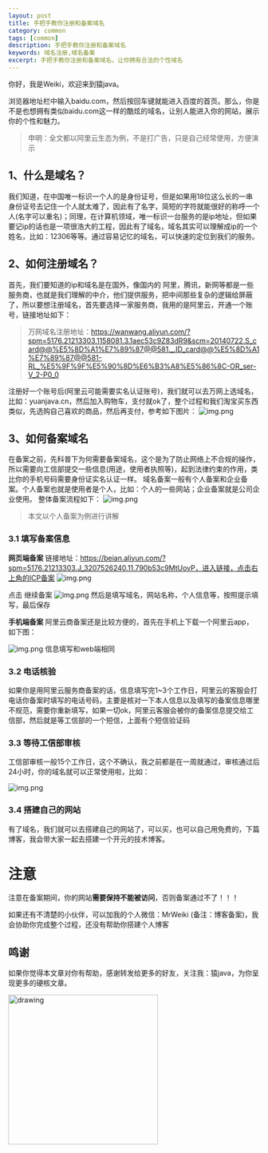 ```yaml
---
layout: post
title: 手把手教你注册和备案域名
category: common
tags: [common]
description: 手把手教你注册和备案域名
keywords: 域名注册,域名备案
excerpt: 手把手教你注册和备案域名，让你拥有合法的个性域名
---
```


你好，我是Weiki，欢迎来到猿java。

浏览器地址栏中输入baidu.com，然后按回车键就能进入百度的首页。那么，你是不是也想拥有类似baidu.com这一样的酷炫的域名，让别人能进入你的网站，展示你的个性和魅力。

> 申明：全文都以阿里云生态为例，不是打广告，只是自己经常使用，方便演示

## **1、什么是域名？**
  我们知道，在中国唯一标识一个人的是身份证号，但是如果用18位这么长的一串身份证号去记住一个人就太难了，因此有了名字，简短的字符就能很好的称呼一个人(名字可以重名)；同理，在计算机领域，唯一标识一台服务的是ip地址，但如果要记ip的话也是一项很浩大的工程，因此有了域名，域名其实可以理解成ip的一个姓名，比如：12306等等。通过容易记忆的域名，可以快速的定位到我们的服务。

## **2、如何注册域名？**
首先，我们要知道的ip和域名是在国外，像国内的  阿里，腾讯，新网等都是一些服务商，也就是我们理解的中介，他们提供服务，把中间那些复杂的逻辑给屏蔽了，所以要想注册域名，首先要选择一家服务商，我用的是阿里云，开通一个账号，链接地址如下：
> 万网域名注册地址：https://wanwang.aliyun.com/?spm=5176.21213303.1158081.3.1aec53c9Z83dR9&scm=20140722.S_card@@%E5%8D%A1%E7%89%87@@581._.ID_card@@%E5%8D%A1%E7%89%87@@581-RL_%E5%9F%9F%E5%90%8D%E6%B3%A8%E5%86%8C-OR_ser-V_2-P0_0

注册好一个账号后(阿里云可能需要实名认证账号)，我们就可以去万网上选域名，比如：yuanjava.cn，然后加入购物车，支付就ok了，整个过程和我们淘宝买东西类似，先选购自己喜欢的商品，然后再支付，参考如下图片：
![img.png](https://www.yuanjava.cn/assets/md/common/img.png)

## **3、如何备案域名**
在备案之前，先科普下为何需要备案域名，这个是为了防止网络上不合规的操作，所以需要向工信部提交一些信息(用途，使用者执照等)，起到法律约束的作用，类比你的手机号码需要身份证实名认证一样。
域名备案一般有个人备案和企业备案。个人备案也就是使用者是个人，比如：个人的一些网站；企业备案就是公司企业使用。
整体备案流程如下：
![img.png](https://www.yuanjava.cn/assets/md/common/beian.png)
> 本文以个人备案为例进行讲解

### 3.1 填写备案信息

**网页端备案**
链接地址：https://beian.aliyun.com/?spm=5176.21213303.J_3207526240.11.790b53c9MtUovP，进入链接，点击右上角的ICP备案
![img.png](https://www.yuanjava.cn/assets/md/common/web.png)

点击 继续备案
![img.png](https://www.yuanjava.cn/assets/md/common/bei2.png)
然后是填写域名，网站名称，个人信息等，按照提示填写，最后保存


**手机端备案**
阿里云商备案还是比较方便的，首先在手机上下载一个阿里云app，如下图：

![img.png](https://www.yuanjava.cn/assets/md/common/aliyun.png)
信息填写和web端相同

### 3.2 电话核验

如果你是用阿里云服务商备案的话，信息填写完1~3个工作日，阿里云的客服会打电话你备案时填写的电话号码，主要是核对一下本人信息以及填写的备案信息哪里不规范，需要你重新填写，如果一切ok，阿里云客服会被你的备案信息提交给工信部，然后就是等工信部的一个短信，上面有个短信验证码

### 3.3 等待工信部审核

工信部审核一般15个工作日，这个不确认，我之前都是在一周就通过，审核通过后 24小时，你的域名就可以正常使用啦，比如：

![img.png](https://www.yuanjava.cn/assets/md/common/yuan.png)

### 3.4 搭建自己的网站
有了域名，我们就可以去搭建自己的网站了，可以买，也可以自己用免费的，下篇博客，我会带大家一起去搭建一个开元的技术博客。

# **注意**

注意在备案期间，你的网站**需要保持不能被访问**，否则备案通过不了！！！


如果还有不清楚的小伙伴，可以加我的个人微信：MrWeiki (备注：博客备案)，我会协助你完成整个过程，还没有帮助你搭建个人博客


## 鸣谢
如果你觉得本文章对你有帮助，感谢转发给更多的好友，关注我：猿java，为你呈现更多的硬核文章。

<img src="https://yuanjava.cn/assets/img/pub.jpg" alt="drawing" style="width:300px;"/>
